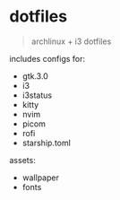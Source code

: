 # dotfiles

> archlinux + i3 dotfiles

includes configs for:
- gtk.3.0
- i3
- i3status
- kitty
- nvim
- picom
- rofi
- starship.toml

assets:
- wallpaper
- fonts
